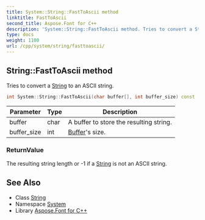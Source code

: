 ```yaml
---
title: System::String::FastToAscii method
linktitle: FastToAscii
second_title: Aspose.Font for C++
description: 'System::String::FastToAscii method. Tries to convert a String to an ASCII string in C++.'
type: docs
weight: 1100
url: /cpp/system/string/fasttoascii/
---
```

## String::FastToAscii method


Tries to convert a [String](../) to an ASCII string.

```cpp
int System::String::FastToAscii(char buffer[], int buffer_size) const
```


| Parameter | Type | Description |
| --- | --- | --- |
| buffer | char | A buffer to store the resulting string. |
| buffer_size | int | [Buffer](../../buffer/)'s size. |

### ReturnValue

The resulting string length or -1 if a [String](../) is not an ASCII string.

## See Also

* Class [String](../)
* Namespace [System](../../)
* Library [Aspose.Font for C++](../../../)
